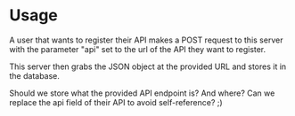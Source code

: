
# Usage

A user that wants to register their API makes a POST request to this server with the parameter "api" set to the url of the API they want to register.  

This server then grabs the JSON object at the provided URL and stores it in the database.

Should we store what the provided API endpoint is?  And where?  Can we replace the api field of their API to avoid self-reference? ;)
